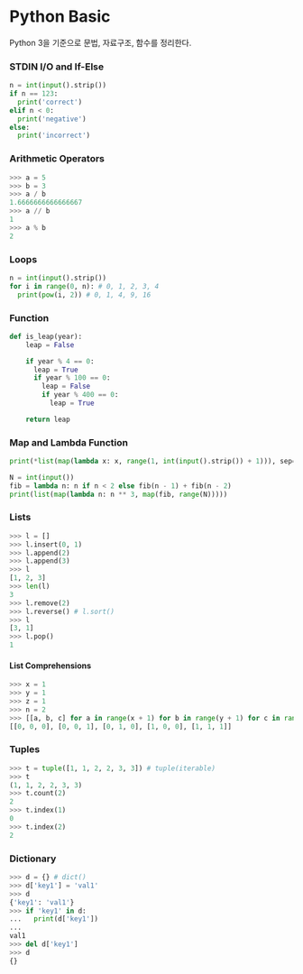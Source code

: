 # Python Basic

Python 3을 기준으로 문법, 자료구조, 함수를 정리한다.

### STDIN I/O and If-Else

```python
n = int(input().strip())
if n == 123:
  print('correct')
elif n < 0:
  print('negative')
else:
  print('incorrect')
```

### Arithmetic Operators

```python
>>> a = 5
>>> b = 3
>>> a / b
1.6666666666666667
>>> a // b
1
>>> a % b
2
```

### Loops

```python
n = int(input().strip())
for i in range(0, n): # 0, 1, 2, 3, 4
  print(pow(i, 2)) # 0, 1, 4, 9, 16
```

### Function

```python
def is_leap(year):
    leap = False

    if year % 4 == 0:
      leap = True
      if year % 100 == 0:
        leap = False
        if year % 400 == 0:
          leap = True

    return leap
```

### Map and Lambda Function

```python
print(*list(map(lambda x: x, range(1, int(input().strip()) + 1))), sep='')
```

```python
N = int(input())
fib = lambda n: n if n < 2 else fib(n - 1) + fib(n - 2)
print(list(map(lambda n: n ** 3, map(fib, range(N)))))
```

### Lists

```python
>>> l = []
>>> l.insert(0, 1)
>>> l.append(2)
>>> l.append(3)
>>> l
[1, 2, 3]
>>> len(l)
3
>>> l.remove(2)
>>> l.reverse() # l.sort()
>>> l
[3, 1]
>>> l.pop()
1
```

#### List Comprehensions

```python
>>> x = 1
>>> y = 1
>>> z = 1
>>> n = 2
>>> [[a, b, c] for a in range(x + 1) for b in range(y + 1) for c in range(z + 1) if a + b + c != n]
[[0, 0, 0], [0, 0, 1], [0, 1, 0], [1, 0, 0], [1, 1, 1]]
```

### Tuples

```python
>>> t = tuple([1, 1, 2, 2, 3, 3]) # tuple(iterable)
>>> t
(1, 1, 2, 2, 3, 3)
>>> t.count(2)
2
>>> t.index(1)
0
>>> t.index(2)
2
```

### Dictionary

```python
>>> d = {} # dict()
>>> d['key1'] = 'val1'
>>> d
{'key1': 'val1'}
>>> if 'key1' in d:
...   print(d['key1'])
...
val1
>>> del d['key1']
>>> d
{}
```
